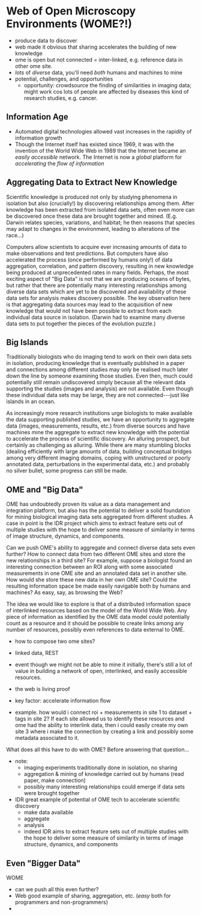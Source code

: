 Web of Open Microscopy Environments (WOME?!)
===================================

- produce data to discover
- web made it obvious that sharing accelerates the building of new knowledge
- ome is open but not connected = inter-linked, e.g. reference data in other
  ome site.
- *lots* of *diverse* data, you'll need *both* humans and machines to mine
- potential, challenges, and opportunities
  - opportunity:
    crowdsource the finding of similarities in imaging data; might work cos
    lots of people are affected by diseases this kind of research studies,
    e.g. cancer.

Information Age
---------------
- Automated digital technologies allowed vast increases in the rapidity of
  information growth
- Though the Internet itself has existed since 1969, it was with the invention
  of the World Wide Web in 1989 that the Internet became an *easily accessible*
  network.
  The Internet is now a *global* platform for *accelerating* the *flow of information*

Aggregating Data to Extract New Knowledge
-----------------------------------------
Scientific knowledge is produced not only by studying phenomena in isolation but
also (crucially!) by discovering relationships among them. After knowledge has
been extracted from isolated data sets, often even more can be discovered once
these data are brought together and mined.
(E.g. Darwin relates species, variations, and habitat; he then reasons that
species may adapt to changes in the environment, leading to alterations of the
race...)

Computers allow scientists to acquire ever increasing amounts of data to make
observations and test predictions. But computers have also accelerated the
process (once performed by humans only!) of data aggregation, correlation, and
pattern discovery, resulting in new knowledge being produced at unprecedented
rates in many fields.
Perhaps, the most exciting aspect of "Big Data" is not that we are producing
oceans of bytes, but rather that there are potentially many interesting
relationships among diverse data sets which are yet to be discovered and
availability of these data sets for analysis makes discovery possible. The key
observation here is that aggregating data sources may lead to the acquisition of
new knowledge that would not have been possible to extract from each individual
data source in isolation.
(Darwin had to examine many diverse data sets to put together the pieces of the
evolution puzzle.)


Big Islands
-----------
Traditionally biologists who do imaging tend to work on their own data sets in
isolation, producing knowledge that is eventually published in a paper and
connections among different studies may only be realised much later down the
line by someone examining those studies. Even then, much could potentially still
remain undiscovered simply because all the relevant data supporting the studies
(images and analysis) are not available. Even though these individual data sets
may be large, they are not connected---just like islands in an ocean.

As increasingly more research institutions urge biologists to make available the
data supporting published studies, we have an opportunity to aggregate data
(images, measurements, results, etc.) from diverse sources and have machines
mine the aggregate to extract new knowledge with the potential to accelerate the
process of scientific discovery.
An alluring prospect, but certainly as challenging as alluring. While there are
many stumbling blocks (dealing efficiently with large amounts of data, building
conceptual bridges among very different imaging domains, coping with
unstructured or poorly annotated data, perturbations in the experimental data,
etc.) and probably no silver bullet, some progress can still be made.


OME and "Big Data"
------------------
OME has undoubtedly proven its value as a data management and integration
platform, but also has the potential to deliver a solid foundation for mining
biological imaging data sets aggregated from different studies. A case in point
is the IDR project which aims to extract feature sets out of multiple studies
with the hope to deliver some measure of similarity in terms of image structure,
dynamics, and components.

Can we push OME's ability to aggregate and connect diverse data sets even
further? How to connect data from two different OME sites and store the new
relationships in a third site? For example, suppose a biologist found an
interesting connection between an ROI along with some associated measurements
in one OME site and an annotated data set in another site. How would she store
these new data in her own OME site? Could the resulting information space be
made easily navigable both by humans and machines? As easy, say, as browsing
the Web?

The idea we would like to explore is that of a distributed information space of
interlinked resources based on the model of the World Wide Web. Any piece of
information as identified by the OME data model could potentially count as a
resource and it should be possible to create links among any number of
resources, possibly even references to data external to OME.

- how to compose two ome sites?
- linked data, REST
- event though we might not be able to mine it initially, there's still a lot of
  value in building a network of open, interlinked, and easily accessible resources.
- the web is living proof
- key factor: accelerate information flow

- example. how would i connect roi + measurements in site 1 to dataset + tags
  in site 2? If each site allowed us to identify these resources and ome had the
  ability to interlink data, then i could easily create my own site 3 where i
  make the connection by creating a link and possibly some metadata associated
  to it.


What does all this have to do with OME? Before answering that question...

- note:
  - imaging experiments traditionally done in isolation, no sharing
  - aggregation & mining of knowledge carried out by humans (read paper, make
    connection)
  - possibly many interesting relationships could emerge if data sets were
    brought together
- IDR great example of potential of OME tech to accelerate scientific discovery
  - make data available
  - aggregate
  - analysis
  - indeed IDR aims to extract feature sets out of multiple studies with the
    hope to deliver some measure of similarity in terms of image structure,
    dynamics, and components

Even "Bigger Data"
------------------
WOME
  - can we push all this even further?
  - Web good example of sharing, aggregation, etc. (*easy* both for programmers
    and non-programmers)
  -
